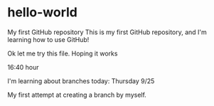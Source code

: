 # hello-world
My first GitHub repository
This is my first GitHub repository, and I'm learning how to use GitHub!


Ok let me try this file.  Hoping it works

16:40 hour

I'm learning about branches today:  Thursday 9/25

My first attempt at creating a branch by myself.